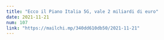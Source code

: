 ```yaml
---
title: "Ecco il Piano Italia 5G, vale 2 miliardi di euro"
date: 2021-11-21
num: 107
link: "https://mailchi.mp/340dd610db50/2021-11-21"
---
```

